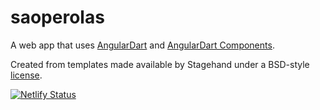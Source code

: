 # saoperolas

A web app that uses [AngularDart](https://webdev.dartlang.org/angular) and
[AngularDart Components](https://webdev.dartlang.org/components).

Created from templates made available by Stagehand under a BSD-style
[license](https://github.com/dart-lang/stagehand/blob/master/LICENSE).

[![Netlify Status](https://api.netlify.com/api/v1/badges/393458f4-2e7a-4b20-ad2b-0d16044949f7/deploy-status)](https://app.netlify.com/sites/cranky-khorana-5ed022/deploys)
